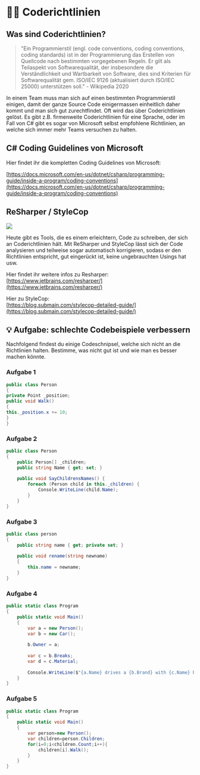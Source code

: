 # 📖💡 Coderichtlinien

## Was sind Coderichtlinien?

> "Ein Programmierstil \(engl. code conventions, coding conventions, coding standards\) ist in der Programmierung das Erstellen von Quellcode nach bestimmten vorgegebenen Regeln. Er gilt als Teilaspekt von Softwarequalität, der insbesondere die Verständlichkeit und Wartbarkeit von Software, dies sind Kriterien für Softwarequalität gem. ISO/IEC 9126 \(aktualisiert durch ISO/IEC 25000\) unterstützen soll." - Wikipedia 2020

In einem Team muss man sich auf einen bestimmten Programmierstil einigen, damit der ganze Source Code einigermassen einheitlich daher kommt und man sich gut zurechtfindet. Oft wird das über Coderichtlinien gelöst. Es gibt z.B. firmenweite Coderichtlinien für eine Sprache, oder im Fall von C\# gibt es sogar von Microsoft selbst empfohlene Richtlinien, an welche sich immer mehr Teams versuchen zu halten.



## C\# Coding Guidelines von Microsoft

Hier findet ihr die kompletten Coding Guidelines von Microsoft:

[https://docs.microsoft.com/en-us/dotnet/csharp/programming-guide/inside-a-program/coding-conventions](https://docs.microsoft.com/en-us/dotnet/csharp/programming-guide/inside-a-program/coding-conventions)

## ReSharper / StyleCop

![](../.gitbook/assets/image%20%2867%29.png)

Heute gibt es Tools, die es einem erleichtern, Code zu schreiben, der sich an Coderichtlinien hält. Mit ReSharper und StyleCop lässt sich der Code analysieren und teilweise sogar automatisch korrigieren, sodass er den Richtlinien entspricht, gut eingerückt ist, keine ungebrauchten Usings hat usw. 

Hier findet ihr weitere infos zu Resharper:  
[https://www.jetbrains.com/resharper/](https://www.jetbrains.com/resharper/)

Hier zu StyleCop:  
[https://blog.submain.com/stylecop-detailed-guide/](https://blog.submain.com/stylecop-detailed-guide/)



## 💡 Aufgabe: schlechte Codebeispiele verbessern

Nachfolgend findest du einige Codeschnipsel, welche sich nicht an die Richtlinien halten. Bestimme, was nicht gut ist und wie man es besser machen könnte.

### Aufgabe 1

```csharp
public class Person
{
private Point _position;
public void Walk()
{
this._position.x += 10;
}
}
```

### Aufgabe 2

```csharp
public class Person
{
    public Person[] _children;
    public string Name { get; set; }
    
    public void SayChildrensNames() {
        foreach (Person child in this._children) {
            Console.WriteLine(child.Name);
        }
    }
}
```

### Aufgabe 3

```csharp
public class person
{
    public string name { get; private set; }
    
    public void rename(string newname)
    {
        this.name = newname;
    }
}
```

### Aufgabe 4

```csharp
public static class Program
{
    public static void Main() 
    {
        var a = new Person();
        var b = new Car();
        
        b.Owner = a;
        
        var c = b.Breaks;
        var d = c.Material;
        
        Console.WriteLine($"{a.Name} drives a {b.Brand} with {c.Name} breaks made of {d}");
    }
}
```

### Aufgabe 5

```csharp
public static class Program
{
    public static void Main() 
    {
        var person=new Person();
        var children=person.Children;
        for(i=0;i<children.Count;i++){
            children[i].Walk();
        }
    }
}
```

